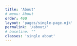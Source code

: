 ```yaml
---
title: 'About'
# menu: About
order: 400
layout: 'pages/single-page.njk'
permalink: '/about/'
# baseline: ""
classes: 'single about'
---
```

